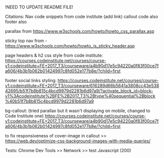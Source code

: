 !NEED TO UPDATE README FILE!

Citations: 
Nav code snippets from code institute (add link)
callout code also 
footer also

parallax from https://www.w3schools.com/howto/howto_css_parallax.asp

sticky top nav from - https://www.w3schools.com/howto/howto_js_sticky_header.asp

page headers & h2 css style from code institute: 
https://courses.codeinstitute.net/courses/course-v1:codeinstitute+FE+2017_T3/courseware/a4b90d17e5c94220a0f83f00ce7fa606/4b3b1b062b01424997c8fd052e177b8e/?child=first 

footer social links styling:
https://courses.codeinstitute.net/courses/course-v1:codeinstitute+FE+2017_T3/courseware/616289d66b5641a3808cc43e53842695/b51f7b8b815c4bcd9979d2281b6d97a9/?activate_block_id=block-v1%3Acodeinstitute%2BFE%2B2017_T3%2Btype%40sequential%2Bblock%40b51f7b8b815c4bcd9979d2281b6d97a9

bg-callout: (tried parallax but it wasn't displaying on mobile, changed to Code Institute one)
https://courses.codeinstitute.net/courses/course-v1:codeinstitute+FE+2017_T3/courseware/a4b90d17e5c94220a0f83f00ce7fa606/4b3b1b062b01424997c8fd052e177b8e/?child=first 

to fix responsiveness of cover-image in callout >>
https://web.dev/optimize-css-background-images-with-media-queries/

Tests:
Chrome Dev Tools >> Network >> test Javascript (200)
